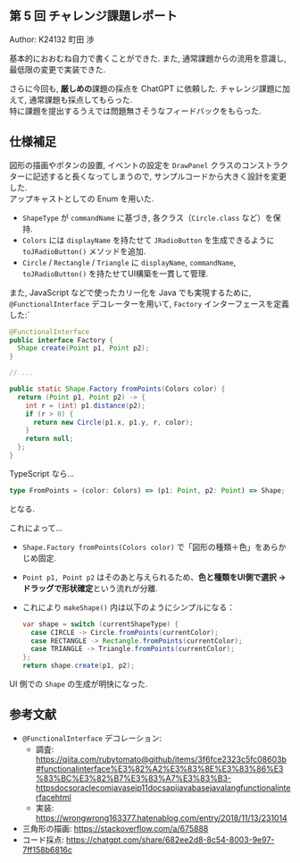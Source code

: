 第 5 回 チャレンジ課題レポート
---

Author: K24132 町田 渉

基本的におおむね自力で書くことができた. また, 通常課題からの流用を意識し, 最低限の変更で実装できた.

さらに今回も, **厳しめの**課題の採点を ChatGPT に依頼した. チャレンジ課題に加えて, 通常課題も採点してもらった.  
特に課題を提出するうえでは問題無さそうなフィードバックをもらった.

## 仕様補足

図形の描画やボタンの設置, イベントの設定を `DrawPanel` クラスのコンストラクターに記述すると長くなってしまうので, サンプルコードから大きく設計を変更した.  
アップキャストとしての Enum を用いた.

- `ShapeType` が `commandName` に基づき, 各クラス（`Circle.class` など）を保持.  
- `Colors` には `displayName` を持たせて `JRadioButton` を生成できるように `toJRadioButton()` メソッドを追加.  
- `Circle` / `Rectangle` / `Triangle` に `displayName`, `commandName`, `toJRadioButton()` を持たせてUI構築を一貫して管理.  

また, JavaScript などで使ったカリー化を Java でも実現するために, `@FunctionalInterface` デコレーターを用いて, `Factory` インターフェースを定義した:`

```java
@FunctionalInterface
public interface Factory {
  Shape create(Point p1, Point p2);
}

// ...

public static Shape.Factory fromPoints(Colors color) {
  return (Point p1, Point p2) -> {
    int r = (int) p1.distance(p2);
    if (r > 0) {
      return new Circle(p1.x, p1.y, r, color);
    }
    return null;
  };
}
```

TypeScript なら...

```ts
type FromPoints = (color: Colors) => (p1: Point, p2: Point) => Shape;
```

となる.

これによって...

- `Shape.Factory fromPoints(Colors color)` で「図形の種類＋色」をあらかじめ固定.
- `Point p1, Point p2` はそのあと与えられるため、**色と種類をUI側で選択 → ドラッグで形状確定**という流れが分離.
- これにより `makeShape()` 内は以下のようにシンプルになる：

  ```java
  var shape = switch (currentShapeType) {
    case CIRCLE -> Circle.fromPoints(currentColor);
    case RECTANGLE -> Rectangle.fromPoints(currentColor);
    case TRIANGLE -> Triangle.fromPoints(currentColor);
  };
  return shape.create(p1, p2);
  ```

UI 側での `Shape` の生成が明快になった.

## 参考文献

- `@FunctionalInterface` デコレーション:
  - 調査: <https://qiita.com/rubytomato@github/items/3f6fce2323c5fc08603b#functionalinterface%E3%82%A2%E3%83%8E%E3%83%86%E3%83%BC%E3%82%B7%E3%83%A7%E3%83%B3-httpsdocsoraclecomjavasejp11docsapijavabasejavalangfunctionalinterfacehtml>
  - 実装: <https://wrongwrong163377.hatenablog.com/entry/2018/11/13/231014>
- 三角形の描画: <https://stackoverflow.com/a/675888>
- コード採点: <https://chatgpt.com/share/682ee2d8-8c54-8003-9e97-7ff158b6816c>
